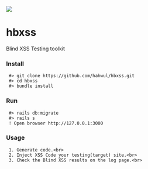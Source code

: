 <img src="https://user-images.githubusercontent.com/13212227/33077883-5a6c6386-cf14-11e7-9d5b-4ea45241afa4.png">

# hbxss
Blind XSS Testing toolkit

### Install
     #> git clone https://github.com/hahwul/hbxss.git
     #> cd hbxss
     #> bundle install

### Run
     #> rails db:migrate
     #> rails s
     ! Open browser http://127.0.0.1:3000

### Usage
     1. Generate code.<br>
     2. Inject XSS Code your testing(target) site.<br>
     3. Check the Blind XSS results on the log page.<br>
